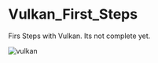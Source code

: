 # Vulkan_First_Steps
Firs Steps with Vulkan. Its not complete yet. 

![vulkan](https://user-images.githubusercontent.com/105669319/177838560-4f14f3a3-90dd-4ca8-ad3d-5f4843da9ace.JPG)

